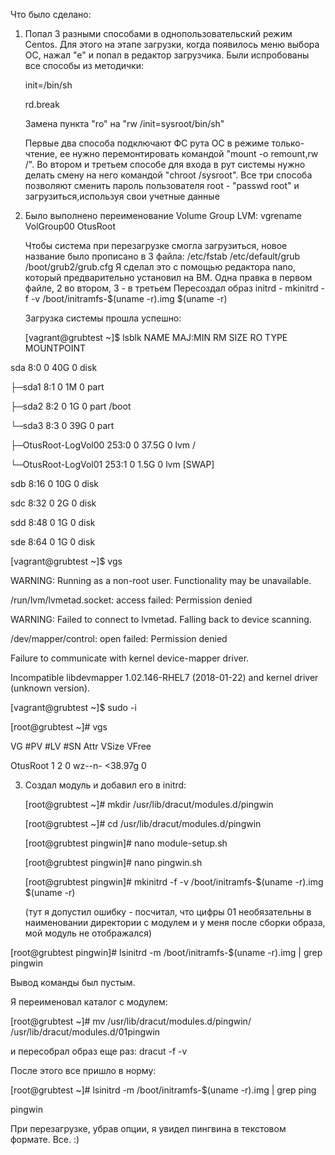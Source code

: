 Что было сделано:
1. Попал 3 разными способами в однопользовательский режим Centos. Для этого на этапе загрузки, когда появилось меню выбора ОС, нажал "е" и попал в редактор загрузчика. Были испробованы все способы из методички:

   init=/bin/sh
   
   rd.break
   
   Замена пункта "ro" на "rw /init=sysroot/bin/sh"

   Первые два способа подключают ФС рута ОС в режиме только-чтение, ее нужно перемонтировать командой "mount -o remount,rw /". Во втором и третьем способе для входа в рут системы нужно делать смену на него командой "chroot /sysroot". Все три способа позволяют сменить пароль пользователя root - "passwd root" и загрузиться,используя свои учетные данные
2. Было выполнено переименование Volume Group LVM:
   vgrename VolGroup00 OtusRoot

   Чтобы система при перезагрузке смогла загрузиться, новое название было прописано в 3 файла:
     /etc/fstab 
     /etc/default/grub 
     /boot/grub2/grub.cfg
     Я сделал это с помощью редактора nano, который предварительно установил на ВМ. Одна правка в первом файле, 2 во втором, 3 - в третьем
   Пересоздал образ initrd - mkinitrd -f -v /boot/initramfs-$(uname -r).img $(uname -r)
   
   Загрузка системы прошла успешно:

   [vagrant@grubtest ~]$ lsblk
NAME                  MAJ:MIN RM  SIZE RO TYPE MOUNTPOINT

sda                     8:0    0   40G  0 disk 

├─sda1                  8:1    0    1M  0 part 

├─sda2                  8:2    0    1G  0 part /boot

└─sda3                  8:3    0   39G  0 part 

  ├─OtusRoot-LogVol00 253:0    0 37.5G  0 lvm  /
  
  └─OtusRoot-LogVol01 253:1    0  1.5G  0 lvm  [SWAP]
  
sdb                     8:16   0   10G  0 disk 

sdc                     8:32   0    2G  0 disk 


sdd                     8:48   0    1G  0 disk 

sde                     8:64   0    1G  0 disk 

[vagrant@grubtest ~]$ vgs

  WARNING: Running as a non-root user. Functionality may be unavailable.

  /run/lvm/lvmetad.socket: access failed: Permission denied
  
  WARNING: Failed to connect to lvmetad. Falling back to device scanning.
  
  /dev/mapper/control: open failed: Permission denied
  
  Failure to communicate with kernel device-mapper driver.
  
  Incompatible libdevmapper 1.02.146-RHEL7 (2018-01-22) and kernel driver (unknown version).
  
[vagrant@grubtest ~]$ sudo -i

[root@grubtest ~]# vgs

  VG       #PV #LV #SN Attr   VSize   VFree
  
  OtusRoot   1   2   0 wz--n- <38.97g    0 

   
3. Создал модуль и добавил его в initrd:
   
   [root@grubtest ~]# mkdir /usr/lib/dracut/modules.d/pingwin
   
   [root@grubtest ~]# cd /usr/lib/dracut/modules.d/pingwin
   
   [root@grubtest pingwin]# nano module-setup.sh
   
   [root@grubtest pingwin]# nano pingwin.sh
   
   [root@grubtest pingwin]# mkinitrd -f -v /boot/initramfs-$(uname -r).img $(uname -r)
   
   (тут я допустил ошибку - посчитал, что цифры 01 необязательны в наименовании директории с модулем и у меня после сборки образа, мой модуль не отображался)
   
 [root@grubtest pingwin]# lsinitrd -m /boot/initramfs-$(uname -r).img | grep pingwin
 
   Вывод команды был пустым.
   
Я переименовал каталог с модулем:

[root@grubtest ~]# mv /usr/lib/dracut/modules.d/pingwin/ /usr/lib/dracut/modules.d/01pingwin

и пересобрал образ еще раз: dracut -f -v

После этого все пришло в норму:

[root@grubtest ~]# lsinitrd -m /boot/initramfs-$(uname -r).img | grep ping

pingwin

При перезагрузке, убрав опции, я увидел пингвина в текстовом формате. Все. :)
